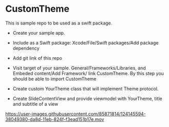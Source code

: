 
# CustomTheme

This is sample repo to be used as a swift package.

- Create your sample app.
- Include as a Swift package: Xcode/File/Swift packages/Add package dependency
- Add git link of this repo
- Visit target of your sample. General/Frameworks/Libraries, and Embeded content/Add Framework/ link CustomTheme. By this step you should be able to import CustomTheme


- Create custom YourTheme class that will implement Theme protocol.
- Create SlideContentView and provide viewmodel with YourTheme, title and subtitle of a view

https://user-images.githubusercontent.com/85871814/124145594-38049380-da8d-11eb-824f-f3ead151b17e.mov

